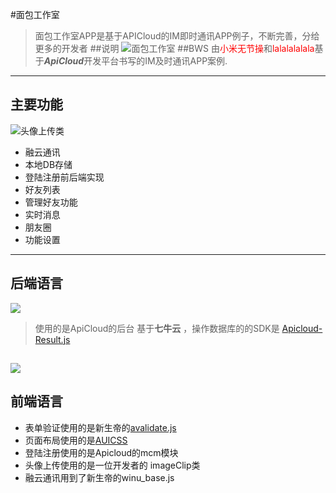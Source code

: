 
#面包工作室
> 面包工作室APP是基于APICloud的IM即时通讯APP例子，不断完善，分给 更多的开发者
##说明
![面包工作室](http://7xrvub.com1.z0.glb.clouddn.com/bws_icon.png)
##BWS 
>由<a style="color:red;">小米无节操</a>和<a style="color:red;">lalalalalala</a>基于***ApiCloud***开发平台书写的IM及时通讯APP案例.

----------
## 主要功能 ##
![头像上传类](http://7xrvub.com1.z0.glb.clouddn.com/1.png)

- 融云通讯
- 本地DB存储
- 登陆注册前后端实现
- 好友列表
- 管理好友功能
- 实时消息
- 朋友圈
- 功能设置

----------

## 后端语言 ##
![](http://7xrvub.com1.z0.glb.clouddn.com/2.png)
>使用的是ApiCloud的后台 基于**七牛云** 
>，操作数据库的的SDK是 [Apicloud-Result.js](https://github.com/apicloudcom/mcm-js-sdk)

![](http://7xrvub.com1.z0.glb.clouddn.com/3.png)
----------

## 前端语言 ##
- 表单验证使用的是新生帝的[avalidate.js](http://git.oschina.net/winu.net/availdate.js)
- 页面布局使用的是[AUICSS](http://www.auicss.com)
- 登陆注册使用的是Apicloud的mcm模块
- 头像上传使用的是一位开发者的 imageClip类
- 融云通讯用到了新生帝的winu_base.js

